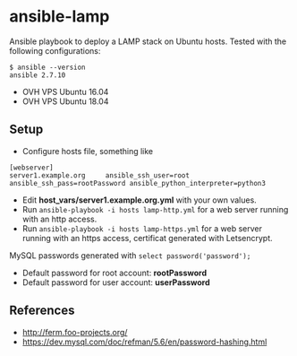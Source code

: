 # ansible-lamp 

Ansible playbook to deploy a LAMP stack on Ubuntu hosts. Tested with the following configurations:

```
$ ansible --version
ansible 2.7.10
```

  * OVH VPS Ubuntu 16.04
  * OVH VPS Ubuntu 18.04

## Setup

  * Configure hosts file, something like
```
[webserver]
server1.example.org     ansible_ssh_user=root ansible_ssh_pass=rootPassword ansible_python_interpreter=python3
```
  * Edit **host_vars/server1.example.org.yml** with your own values.
  * Run ```ansible-playbook -i hosts lamp-http.yml``` for a web server running with an http access.
  * Run ```ansible-playbook -i hosts lamp-https.yml``` for a web server running with an https access, certificat generated with Letsencrypt.

MySQL passwords generated with ```select password('password');```

  * Default password for root account: **rootPassword**
  * Default password for user account: **userPassword**


## References

  * http://ferm.foo-projects.org/
  * https://dev.mysql.com/doc/refman/5.6/en/password-hashing.html
